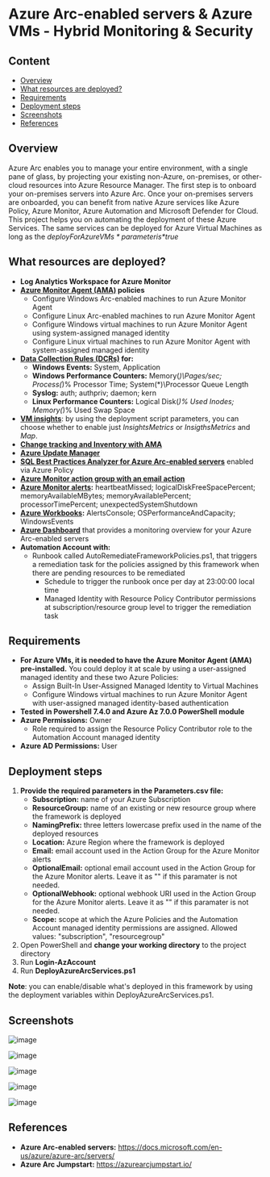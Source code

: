 # Azure Arc-enabled servers & Azure VMs - Hybrid Monitoring & Security
## Content
- [Overview](https://github.com/alsanch/azurearcservers#overview)
- [What resources are deployed?](https://github.com/alsanch/azurearcservers#what-resources-are-deployed)
- [Requirements](https://github.com/alsanch/azurearcservers#requirements)
- [Deployment steps](https://github.com/alsanch/azurearcservers#deployment-steps)
- [Screenshots](https://github.com/alsanch/azurearcservers#screenshots)
- [References](https://github.com/alsanch/azurearcservers#references)

## Overview
Azure Arc enables you to manage your entire environment, with a single pane of glass, by projecting your existing non-Azure, on-premises, or other-cloud resources into Azure Resource Manager. The first step is to onboard your on-premises servers into Azure Arc. Once your on-premises servers are onboarded, you can benefit from native Azure services like Azure Policy, Azure Monitor, Azure Automation and Microsoft Defender for Cloud. This project helps you on automating the deployment of these Azure Services. The same services can be deployed for Azure Virtual Machines as long as the *$deployForAzureVMs* parameter is *$true*

## What resources are deployed?
- **Log Analytics Workspace for Azure Monitor**
- **[Azure Monitor Agent (AMA)](https://learn.microsoft.com/azure/azure-monitor/agents/agents-overview) policies**
    - Configure Windows Arc-enabled machines to run Azure Monitor Agent
    - Configure Linux Arc-enabled machines to run Azure Monitor Agent
    - Configure Windows virtual machines to run Azure Monitor Agent using system-assigned managed identity
    - Configure Linux virtual machines to run Azure Monitor Agent with system-assigned managed identity
- **[Data Collection Rules (DCRs)](https://learn.microsoft.com/azure/azure-monitor/essentials/data-collection-rule-overview?tabs=portal) for:**
    - **Windows Events:** System, Application
    - **Windows Performance Counters:** Memory(*)\Pages/sec; Process(*)\% Processor Time; System(*)\Processor Queue Length
    - **Syslog:** auth; authpriv; daemon; kern
    - **Linux Performance Counters:** Logical Disk(*)\% Used Inodes; Memory(*)\% Used Swap Space
- **[VM insights](https://learn.microsoft.com/azure/azure-monitor/vm/vminsights-overview)**: by using the deployment script parameters, you can choose whether to enable just *InsightsMetrics* or *InsigthsMetrics* and *Map*.
- **[Change tracking and Inventory with AMA](https://learn.microsoft.com/azure/automation/change-tracking/overview-monitoring-agent?tabs=win-az-vm)**
- **[Azure Update Manager](https://learn.microsoft.com/azure/update-manager/overview?tabs=azure-vms)**
- **[SQL Best Practices Analyzer for Azure Arc-enabled servers](https://learn.microsoft.com/sql/sql-server/azure-arc/assess?view=sql-server-ver16)** enabled via Azure Policy
- **[Azure Monitor action group with an email action](https://learn.microsoft.com/azure/azure-monitor/alerts/action-groups)**
- **[Azure Monitor alerts](https://learn.microsoft.com/azure/azure-monitor/alerts/alerts-overview):** heartbeatMissed; logicalDiskFreeSpacePercent; memoryAvailableMBytes; memoryAvailablePercent; processorTimePercent; unexpectedSystemShutdown
- **[Azure Workbooks](https://learn.microsoft.com/azure/azure-monitor/visualize/workbooks-overview):** AlertsConsole; OSPerformanceAndCapacity; WindowsEvents
- **[Azure Dashboard](https://learn.microsoft.com/azure/azure-portal/azure-portal-dashboards)** that provides a monitoring overview for your Azure Arc-enabled servers
- **Automation Account with:**
    - Runbook called AutoRemediateFrameworkPolicies.ps1, that triggers a remediation task for the policies assigned by this framework when there are pending resources to be remediated
      - Schedule to trigger the runbook once per day at 23:00:00 local time
      - Managed Identity with Resource Policy Contributor permissions at subscription/resource group level to trigger the remediation task

## Requirements
- **For Azure VMs, it is needed to have the Azure Monitor Agent (AMA) pre-installed.** You could deploy it at scale by using a user-assigned managed identity and these two Azure Policies:
    - Assign Built-In User-Assigned Managed Identity to Virtual Machines
    - Configure Windows virtual machines to run Azure Monitor Agent with user-assigned managed identity-based authentication
- **Tested in Powershell 7.4.0 and Azure Az 7.0.0 PowerShell module**
- **Azure Permissions:** Owner
    - Role required to assign the Resource Policy Contributor role to the Automation Account managed identity
- **Azure AD Permissions:** User

## Deployment steps
1. **Provide the required parameters in the Parameters.csv file:**
    - **Subscription:** name of your Azure Subscription
    - **ResourceGroup:** name of an existing or new resource group where the framework is deployed
    - **NamingPrefix:** three letters lowercase prefix used in the name of the deployed resources
    - **Location:** Azure Region where the framework is deployed
    - **Email:** email account used in the Action Group for the Azure Monitor alerts
    - **OptionalEmail:** optional email account used in the Action Group for the Azure Monitor alerts. Leave it as "" if this paramater is not needed.
    - **OptionalWebhook:** optional webhook URI used in the Action Group for the Azure Monitor alerts. Leave it as "" if this paramater is not needed.
    - **Scope:** scope at which the Azure Policies and the Automation Account managed identity permissions are assigned. Allowed values: "subscription", "resourcegroup"
2. Open PowerShell and **change your working directory** to the project directory
3. Run **Login-AzAccount**
4. Run **DeployAzureArcServices.ps1**

**Note**: you can enable/disable what's deployed in this framework by using the deployment variables within DeployAzureArcServices.ps1.


## Screenshots
![image](https://user-images.githubusercontent.com/96136892/149989258-91061aae-c1f1-4624-9f16-c6ac5d37b43d.png)

![image](https://user-images.githubusercontent.com/96136892/149988907-35e7a699-99d2-4fb4-b702-4e74dab1f227.png)

![image](https://user-images.githubusercontent.com/96136892/149988605-fba9f597-fb00-4908-be07-85851483b7f6.png)

![image](https://user-images.githubusercontent.com/96136892/149989430-6f7f318e-d7cc-4e12-ba95-1f74fbba157b.png)

![image](https://user-images.githubusercontent.com/96136892/149989168-526f84cb-fb3a-4c64-a3c3-87ef356f4545.png)

## References
- **Azure Arc-enabled servers:** https://docs.microsoft.com/en-us/azure/azure-arc/servers/
- **Azure Arc Jumpstart:** https://azurearcjumpstart.io/

